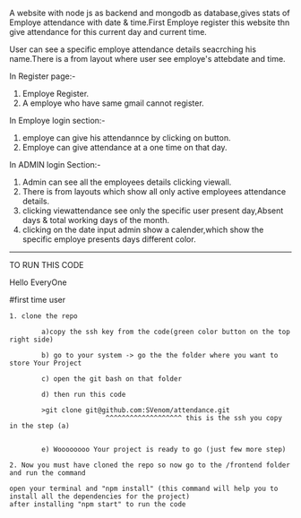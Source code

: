 A website with node js as backend and mongodb as database,gives stats of Employe attendance with date & time.First Employe register this website thn give attendance for this current day and current time.

User can see a specific employe attendance details seacrching his name.There is a from layout where user see employe's attebdate and time.

In Register page:-
1. Employe Register.
2. A employe who have same gmail cannot register.

In Employe login section:-
1. employe can give his attendannce by clicking on button.
2. Employe can give attendance at a one time on that day.

In ADMIN login Section:-
1. Admin can see all the employees details clicking viewall.
2. There is from layouts which show all only active employees attendance details.
3. clicking viewattendance see only the specific user present day,Absent days & total working days of the month.
4. clicking on the date input admin show a calender,which show the specific employe presents days different color.

--------------------------------------------------------------------------------------------------------------------------

TO RUN THIS CODE

Hello EveryOne

#first time user

    1. clone the repo

            a)copy the ssh key from the code(green color button on the top right side)

            b) go to your system -> go the the folder where you want to store Your Project

            c) open the git bash on that folder

            d) then run this code

            >git clone git@github.com:SVenom/attendance.git
                            ^^^^^^^^^^^^^^^^^^^ this is the ssh you copy in the step (a)


            e) Woooooooo Your project is ready to go (just few more step)

    2. Now you must have cloned the repo so now go to the /frontend folder and run the command

    open your terminal and "npm install" (this command will help you to install all the dependencies for the project)
    after installing "npm start" to run the code